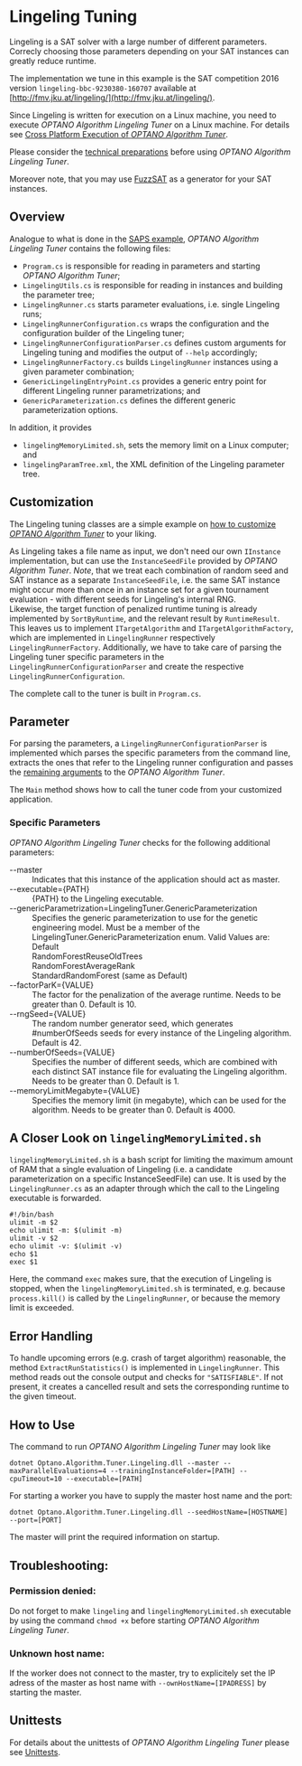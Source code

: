 # Lingeling Tuning

Lingeling is a SAT solver with a large number of different parameters. Correcly choosing those parameters depending on your SAT instances can greatly reduce runtime.

The implementation we tune in this example is the SAT competition 2016 version `lingeling-bbc-9230380-160707` available at [http://fmv.jku.at/lingeling/](http://fmv.jku.at/lingeling/).

Since Lingeling is written for execution on a Linux machine, you need to execute *OPTANO Algorithm Lingeling Tuner* on a Linux machine. For details see [Cross Platform Execution of *OPTANO Algorithm Tuner*](../userDoc/cross_platform.md).

Please consider the [technical preparations](technical_preparation.md) before using *OPTANO Algorithm Lingeling Tuner*.

Moreover note, that you may use [FuzzSAT](http://fmv.jku.at/fuzzsat/) as a generator for your SAT instances.

## Overview

Analogue to what is done in the [SAPS example](saps.md), *OPTANO Algorithm Lingeling Tuner* contains the following files:

- `Program.cs` is responsible for reading in parameters and starting *OPTANO Algorithm Tuner*;
- `LingelingUtils.cs` is responsible for reading in instances and building the parameter tree;
- `LingelingRunner.cs` starts parameter evaluations, i.e. single Lingeling runs;
- `LingelingRunnerConfiguration.cs` wraps the configuration and the configuration builder of the Lingeling tuner;
- `LingelingRunnerConfigurationParser.cs` defines custom arguments for Lingeling tuning and modifies the output of `--help` accordingly;
- `LingelingRunnerFactory.cs` builds `LingelingRunner` instances using a given parameter combination;
- `GenericLingelingEntryPoint.cs` provides a generic entry point for different Lingeling runner parametrizations; and
- `GenericParameterization.cs` defines the different generic parameterization options.

In addition, it provides

- `lingelingMemoryLimited.sh`, sets the memory limit on a Linux computer; and
- `lingelingParamTree.xml`, the XML definition of the Lingeling parameter tree.

## Customization
The Lingeling tuning classes are a simple example on [how to customize <i>OPTANO Algorithm Tuner</i>](advanced.md) to your liking.

As Lingeling takes a file name as input, we don't need our own `IInstance` implementation, but can use the `InstanceSeedFile` provided by *OPTANO Algorithm Tuner*. _Note_, that we treat each combination of random seed and SAT instance as a separate `InstanceSeedFile`, i.e. the same SAT instance might occur more than once in an instance set for a given tournament evaluation - with different seeds for Lingeling's internal RNG.<br/>
Likewise, the target function of penalized runtime tuning is already implemented by `SortByRuntime`, and the relevant result by `RuntimeResult`. This leaves us to implement `ITargetAlgorithm` and `ITargetAlgorithmFactory`, which are implemented in `LingelingRunner` respectively `LingelingRunnerFactory`. Additionally, we have to take care of parsing the Lingeling tuner specific parameters in the `LingelingRunnerConfigurationParser` and create the respective `LingelingRunnerConfiguration`.

The complete call to the tuner is built in `Program.cs`.

## Parameter
For parsing the parameters, a `LingelingRunnerConfigurationParser` is implemented which parses the specific parameters from the command line, extracts the ones that refer to the Lingeling runner configuration and passes the [remaining arguments](../userDoc/parameters.md) to the *OPTANO Algorithm Tuner*.

The `Main` method shows how to call the tuner code from your customized application.

### Specific Parameters
*OPTANO Algorithm Lingeling Tuner* checks for the following additional parameters:

<dl>
 <dt>--master</dt>
 <dd>Indicates that this instance of the application should act as master.</dd>
 <dt>--executable={PATH}</dt>
 <dd>{PATH} to the Lingeling executable.</dd>
 <dt>--genericParametrization=LingelingTuner.GenericParameterization</dt>
 <dd>Specifies the generic parameterization to use for the genetic engineering model. Must be a member of the LingelingTuner.GenericParameterization enum. Valid Values are:
<dd>Default</dd>
<dd>RandomForestReuseOldTrees</dd>
<dd>RandomForestAverageRank</dd>
<dd>StandardRandomForest (same as Default)</dd>
 </dd>
 <dt>--factorParK={VALUE}</dt>
 <dd>The factor for the penalization of the average runtime. Needs to be greater than 0. Default is 10.</dd>
 <dt>--rngSeed={VALUE}</dt>
 <dd>The random number generator seed, which generates #numberOfSeeds seeds for every instance of the Lingeling algorithm. Default is 42.</dd>
 <dt>--numberOfSeeds={VALUE}</dt>
 <dd>Specifies the number of different seeds, which are combined with each distinct SAT instance file for evaluating the Lingeling algorithm. Needs to be greater than 0. Default is 1.</dd>
 <dt>--memoryLimitMegabyte={VALUE}</dt>
 <dd>Specifies the memory limit (in megabyte), which can be used for the algorithm. Needs to be greater than 0. Default is 4000.</dd>
</dl>

## A Closer Look on `lingelingMemoryLimited.sh`

`lingelingMemoryLimited.sh` is a bash script for limiting the maximum amount of RAM that a single evaluation of Lingeling (i.e. a candidate parameterization on a specific InstanceSeedFile) can use. It is used by the `LingelingRunner.cs` as an adapter through which the call to the Lingeling executable is forwarded.

```
#!/bin/bash
ulimit -m $2
echo ulimit -m: $(ulimit -m)
ulimit -v $2
echo ulimit -v: $(ulimit -v)
echo $1
exec $1
```

Here, the command ``exec`` makes sure, that the execution of Lingeling is stopped, when the `lingelingMemoryLimited.sh` is terminated, e.g. because ``process.kill()`` is called by the `LingelingRunner`, or because the memory limit is exceeded.

## Error Handling

To handle upcoming errors (e.g. crash of target algorithm) reasonable, the method `ExtractRunStatistics()` is implemented in `LingelingRunner`. This method reads out the console output and checks for `"SATISFIABLE"`. If not present, it creates a cancelled result and sets the corresponding runtime to the given timeout.

## How to Use

The command to run *OPTANO Algorithm Lingeling Tuner* may look like

`dotnet Optano.Algorithm.Tuner.Lingeling.dll --master --maxParallelEvaluations=4 --trainingInstanceFolder=[PATH] --cpuTimeout=10 --executable=[PATH]`

For starting a worker you have to supply the master host name and the port:

`dotnet Optano.Algorithm.Tuner.Lingeling.dll --seedHostName=[HOSTNAME] --port=[PORT]`

The master will print the required information on startup.

## Troubleshooting: 

### Permission denied:
Do not forget to make ``lingeling`` and ``lingelingMemoryLimited.sh`` executable by using the command ``chmod +x`` before starting *OPTANO Algorithm Lingeling Tuner*.

### Unknown host name:
If the worker does not connect to the master, try to explicitely set the IP adress of the master as host name with `--ownHostName=[IPADRESS]` by starting the master.

## Unittests

For details about the unittests of *OPTANO Algorithm Lingeling Tuner* please see [Unittests](unittests.md).
